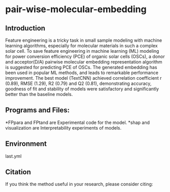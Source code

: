 # pair-wise-molecular-embedding  
## Introduction
  Feature engineering is a tricky task in small sample modeling with machine learning algorithms, especially for molecular materials in such a complex solar cell. To save feature engineering in machine learning (ML) modeling for power conversion efficiency (PCE) of organic solar cells (OSCs), a donor and acceptor(D/A) pairwise molecular embedding representation algorithm is suggested for predicting PCE of OSCs. The generated embedding has been used in popular ML methods, and leads to remarkable performance improvement. The best model (TextCNN) achieved correlation coefficient r (0.89), RMSE (1.29), R2 (0.79) and Q2 (0.81), demonstrating accuracy, goodness of fit and stability of models were satisfactory and significantly better than the baseline models.
## Programs and Files:
*FPpara and FPtand are Experimental code for the model.
*shap and visualization are Interpretability experiments of models.
## Environment
last.yml
## Citation
If you think the method useful in your research, please consider citing:
